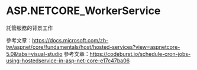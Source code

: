# ASP.NETCORE_WorkerService
託管服務的背景工作

參考文章：https://docs.microsoft.com/zh-tw/aspnet/core/fundamentals/host/hosted-services?view=aspnetcore-5.0&tabs=visual-studio
參考文章：https://codeburst.io/schedule-cron-jobs-using-hostedservice-in-asp-net-core-e17c47ba06
